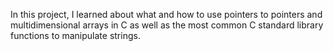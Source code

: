 In this project, I learned about what and how to use pointers to pointers and multidimensional arrays in C as well as the most common C standard library functions to manipulate strings.
